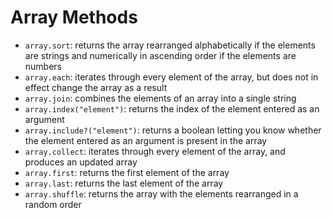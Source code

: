 # Array Methods
* `array.sort`: returns the array rearranged alphabetically if the elements are strings and numerically in ascending order if the elements are numbers
* `array.each`: iterates through every element of the array, but does not in effect change the array as a result
* `array.join`: combines the elements of an array into a single string
* `array.index("element")`: returns the index of the element entered as an argument
* `array.include?("element")`: returns a boolean letting you know whether the element entered as an argument is present in the array
* `array.collect`: iterates through every element of the array, and produces an updated array
* `array.first`: returns the first element of the array
* `array.last`: returns the last element of the array
* `array.shuffle`: returns the array with the elements rearranged in a random order
